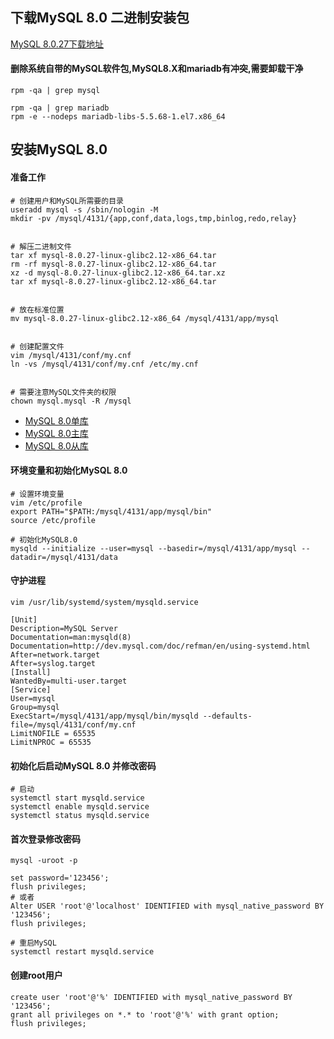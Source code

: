 ## 下载MySQL 8.0 二进制安装包
[MySQL 8.0.27下载地址](https://downloads.mysql.com/archives/get/p/23/file/mysql-8.0.27-linux-glibc2.12-x86_64.tar)

#### 删除系统自带的MySQL软件包,MySQL8.X和mariadb有冲突,需要卸载干净
``` shell
rpm -qa | grep mysql

rpm -qa | grep mariadb
rpm -e --nodeps mariadb-libs-5.5.68-1.el7.x86_64
```

## 安装MySQL 8.0
#### 准备工作
``` shell
# 创建用户和MySQL所需要的目录
useradd mysql -s /sbin/nologin -M
mkdir -pv /mysql/4131/{app,conf,data,logs,tmp,binlog,redo,relay}


# 解压二进制文件
tar xf mysql-8.0.27-linux-glibc2.12-x86_64.tar
rm -rf mysql-8.0.27-linux-glibc2.12-x86_64.tar
xz -d mysql-8.0.27-linux-glibc2.12-x86_64.tar.xz
tar xf mysql-8.0.27-linux-glibc2.12-x86_64.tar


# 放在标准位置
mv mysql-8.0.27-linux-glibc2.12-x86_64 /mysql/4131/app/mysql


# 创建配置文件
vim /mysql/4131/conf/my.cnf
ln -vs /mysql/4131/conf/my.cnf /etc/my.cnf


# 需要注意MySQL文件夹的权限
chown mysql.mysql -R /mysql
```
  - [MySQL 8.0单库](https://github.com/xusxlinux/Document/blob/master/%E6%95%B0%E6%8D%AE%E5%BA%93/MySQL%208.0/my.cnf/01-MySQL%208.0%E5%8D%95%E5%BA%93%E9%85%8D%E7%BD%AE.md)  
  - [MySQL 8.0主库](https://github.com/xusxlinux/Document/blob/master/%E6%95%B0%E6%8D%AE%E5%BA%93/MySQL%208.0/my.cnf/02-MySQL%208.0%E4%B8%BB%E5%BA%93%E9%85%8D%E7%BD%AE.md)  
  - [MySQL 8.0从库](https://github.com/xusxlinux/Document/blob/master/%E6%95%B0%E6%8D%AE%E5%BA%93/MySQL%208.0/my.cnf/03-MySQL%208.0%E4%BB%8E%E5%BA%93%E9%85%8D%E7%BD%AE.md)  

#### 环境变量和初始化MySQL 8.0
``` shell
# 设置环境变量
vim /etc/profile
export PATH="$PATH:/mysql/4131/app/mysql/bin"
source /etc/profile

# 初始化MySQL8.0
mysqld --initialize --user=mysql --basedir=/mysql/4131/app/mysql --datadir=/mysql/4131/data
```

#### 守护进程
``` shell
vim /usr/lib/systemd/system/mysqld.service

[Unit]
Description=MySQL Server
Documentation=man:mysqld(8)
Documentation=http://dev.mysql.com/doc/refman/en/using-systemd.html
After=network.target
After=syslog.target
[Install]
WantedBy=multi-user.target
[Service]
User=mysql
Group=mysql
ExecStart=/mysql/4131/app/mysql/bin/mysqld --defaults-file=/mysql/4131/conf/my.cnf
LimitNOFILE = 65535
LimitNPROC = 65535
```

#### 初始化后启动MySQL 8.0 并修改密码
``` shell
# 启动
systemctl start mysqld.service
systemctl enable mysqld.service
systemctl status mysqld.service
```

#### 首次登录修改密码
``` shell
mysql -uroot -p

set password='123456';
flush privileges;
# 或者
Alter USER 'root'@'localhost' IDENTIFIED with mysql_native_password BY '123456';
flush privileges;

# 重启MySQL
systemctl restart mysqld.service
```

#### 创建root用户
``` shell
create user 'root'@'%' IDENTIFIED with mysql_native_password BY '123456';
grant all privileges on *.* to 'root'@'%' with grant option;
flush privileges;
```
